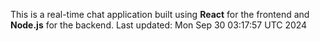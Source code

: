 This is a real-time chat application built using **React** for the frontend and **Node.js** for the backend.
Last updated: Mon Sep 30 03:17:57 UTC 2024
